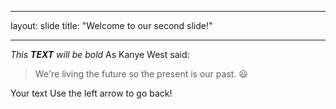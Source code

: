____
layout: slide
title: "Welcome to our second slide!"
____
_This **TEXT** will be bold_
As Kanye West said:

> We're living the future so
> the present is our past.
	:smiley:
    
Your text
Use the left arrow to go back!
